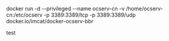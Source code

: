 docker run -d --privileged --name ocserv-cn -v /home/ocserv-cn:/etc/ocserv -p 3389:3389/tcp -p 3389:3389/udp docker.io/imcat/docker-ocserv-bbr

test
